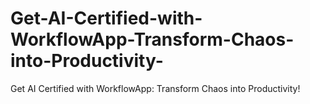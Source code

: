 # Get-AI-Certified-with-WorkflowApp-Transform-Chaos-into-Productivity-
Get AI Certified with WorkflowApp: Transform Chaos into Productivity!
